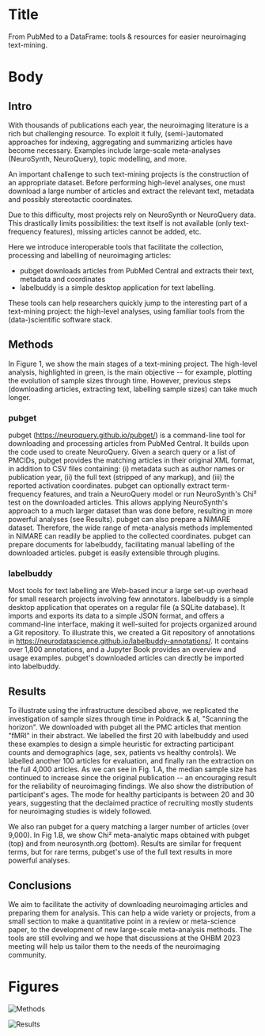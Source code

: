 # Title

From PubMed to a DataFrame: tools & resources for easier neuroimaging text-mining.

# Body

## Intro

With thousands of publications each year, the neuroimaging literature is a rich but challenging resource.
To exploit it fully, (semi-)automated approaches for indexing, aggregating and summarizing articles have become necessary.
Examples include large-scale meta-analyses (NeuroSynth, NeuroQuery), topic modelling, and more.

An important challenge to such text-mining projects is the construction of an appropriate dataset.
Before performing high-level analyses, one must download a large number of articles and extract the relevant text, metadata and possibly stereotactic coordinates.

Due to this difficulty, most projects rely on NeuroSynth or NeuroQuery data.
This drastically limits possibilities: the text itself is not available (only text-frequency features), missing articles cannot be added, etc.

Here we introduce interoperable tools that facilitate the collection, processing and labelling of neuroimaging articles:
- pubget downloads articles from PubMed Central and extracts their text, metadata and coordinates
- labelbuddy is a simple desktop application for text labelling.

These tools can help researchers quickly jump to the interesting part of a text-mining project: the high-level analyses, using familiar tools from the (data-)scientific software stack.

## Methods

In Figure 1, we show the main stages of a text-mining project.
The high-level analysis, highlighted in green, is the main objective -- for example, plotting the evolution of sample sizes through time.
However, previous steps (downloading articles, extracting text, labelling sample sizes) can take much longer.

### pubget

pubget (https://neuroquery.github.io/pubget/) is a command-line tool for downloading and processing articles from PubMed Central.
It builds upon the code used to create NeuroQuery.
Given a search query or a list of PMCIDs, pubget provides the matching articles in their original XML format, in addition to CSV files containing: (i) metadata such as author names or publication year, (ii) the full text (stripped of any markup), and (iii) the reported activation coordinates.
pubget can optionally extract term-frequency features, and train a NeuroQuery model or run NeuroSynth's Chi² test on the downloaded articles.
This allows applying NeuroSynth's approach to a much larger dataset than was done before, resulting in more powerful analyses (see Results).
pubget can also prepare a NiMARE dataset.
Therefore, the wide range of meta-analysis methods implemented in NiMARE can readily be applied to the collected coordinates. 
pubget can prepare documents for labelbuddy, facilitating manual labelling of the downloaded articles.
pubget is easily extensible through plugins.


### labelbuddy

Most tools for text labelling are Web-based  incur a large set-up overhead for small research projects involving few annotators.
labelbuddy is a simple desktop application that operates on a regular file (a SQLite database).
It imports and exports its data to a simple JSON format, and offers a command-line interface, making it well-suited for projects organized around a Git repository.
To illustrate this, we created a Git repository of annotations in https://neurodatascience.github.io/labelbuddy-annotations/.
It contains over 1,800 annotations, and a Jupyter Book provides an overview and usage examples.
pubget's downloaded articles can directly be imported into labelbuddy.

## Results

To illustrate using the infrastructure descibed above, we replicated the investigation of sample sizes through time in Poldrack & al, "Scanning the horizon". 
We downloaded with pubget all the PMC articles that mention "fMRI" in their abstract.
We labelled the first 20 with labelbuddy and used these examples to design a simple heuristic for extracting participant counts and demographics (age, sex, patients vs healthy controls).
We labelled another 100 articles for evaluation, and finally ran the extraction on the full 4,000 articles.
As we can see in Fig. 1.A, the median sample size has continued to increase since the original publication -- an encouraging result for the reliability of neuroimaging findings.
We also show the distribution of participant's ages.
The mode for healthy participants is between 20 and 30 years, suggesting that the declaimed practice of recruiting mostly students for neuroimaging studies is widely followed.

We also ran pubget for a query matching a larger number of articles (over 9,000).
In Fig 1.B, we show Chi² meta-analytic maps obtained with pubget (top) and from neurosynth.org (bottom).
Results are similar for frequent terms, but for rare terms, pubget's use of the full text results in more powerful analyses.

## Conclusions

We aim to facilitate the activity of downloading neuroimaging articles and preparing them for analysis.
This can help a wide variety or projects, from a small section to make a quantitative point in a review or meta-science paper, to the development of new large-scale meta-analysis methods.
The tools are still evolving and we hope that discussions at the OHBM 2023 meeting will help us tailor them to the needs of the neuroimaging community.

# Figures

![Methods](file:figures/figure_1.png "Methods") 

![Results](file:figures/figure_2.png "Results") 
